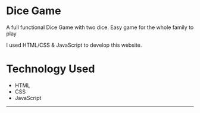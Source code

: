 # Dice Game
A full functional Dice Game with two dice. Easy game for the whole family to play
  
I used HTML/CSS & JavaScript to develop this website. 

# Technology Used
- HTML
- CSS
- JavaScript
---
